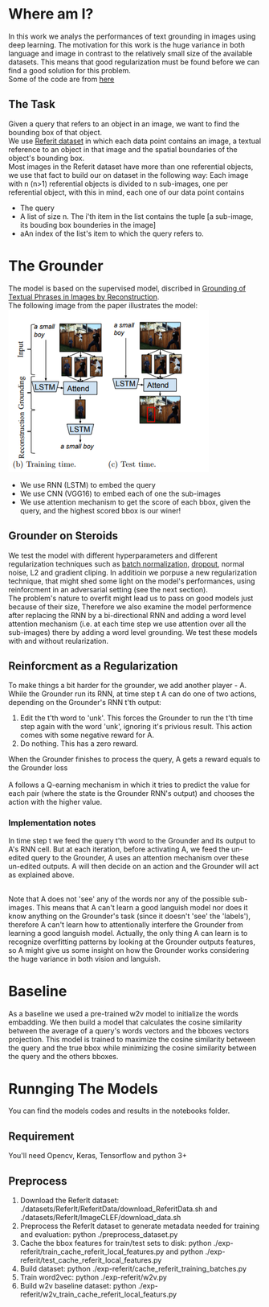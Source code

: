 # Where am I?

In this work we analys the performances of text grounding in images using deep learning. The motivation for this work is the huge variance in both language and image in contrast to the relatively small size of the available datasets. This means that good regularization must be found before we can find a good solution for this problem.<br>
Some of the code are from [here](https://github.com/andrewliao11/Natural-Language-Object-Retrieval-tensorflow)

## The Task

Given a query that refers to an object in an image, we want to find the bounding box of that object.<br>
We use [Referit dataset](http://tamaraberg.com/referitgame/) in which each data point contains an image, a textual reference to an object in that image and the spatial boundaries of the object's bounding box.<br>
Most images in the Referit dataset have more than one referential objects, we use that fact to build our on dataset in the following way: Each image with n (n>1) referential objects is divided to n sub-images, one per referential object, with this in mind, each one of our data point contains
<ul>
<li>The query</li>
<li>A list of size n. The i'th item in the list contains the tuple [a sub-image, its bouding box bounderies in the image]</li>
<li>aAn index of the list's item to which the query refers to.</li>
</ul>

# The Grounder
The model is based on the supervised model, discribed in [Grounding of Textual Phrases in Images by
Reconstruction](https://arxiv.org/pdf/1511.03745.pdf).<br> 
The following image from the paper illustrates the model:<br>
![ill](./images/base_model.png)
<ul>
<li>We use RNN (LSTM) to embed the query</li>
<li>We use CNN (VGG16) to embed each of one the sub-images</li>
<li>We use attention mechanism to get the score of each bbox, given the query, and the highest scored bbox is our winer! </li> 
</ul>

## Grounder on Steroids 

We test the model with different hyperparameters and different regularization techniques such as [batch normalization](https://arxiv.org/abs/1502.03167), [dropout](https://arxiv.org/pdf/1207.0580.pdf), normal noise, L2 and gradient cliping. In additioin we porpuse a new regularization technique, that might shed some light on the model's performances, using reinforcment in an adversarial setting (see the next section).<br>
The problem's nature to overfit might lead us to pass on good models just because of their size, Therefore we also examine the model performence after replacing the RNN by a bi-directional RNN and adding a word level attention mechanism (i.e. at each time step we use attention over all the sub-images) there by adding a word level grounding. We test these models with and without reularization.

## Reinforcment  as a Regularization

To make things a bit harder for the grounder, we add another player - A. While the Grounder run its RNN, at time step t A can do one of two actions, depending on the Grounder's RNN t'th output:
<ol> 
<li>Edit the t'th word to 'unk'. This forces the Grounder to run the t'th time step again with the word 'unk', ignoring it's privious result. This action comes with some negative reward for A.</li>
<li> Do nothing. This has a zero reward.
</ol>
When the Grounder finishes to process the query, A gets a reward equals to the Grounder loss<br><br>
A follows a Q-earning mechanism in which it tries to predict the value for each <state, action> pair (where the state is the Grounder RNN's output) and chooses the action with the higher value. 

###  Implementation notes

In time step t we feed the query t'th word to the Grounder and its output to A's RNN cell. But at each iteration, before activating A, we feed the un-edited query to the Grounder, A uses an attention mechanism over these un-edited outputs. A will then decide on an action and the Grounder will act as explained above.<br><br>

Note that A does not 'see' any of the words nor any of the possible sub-images. This means that A can't learn a good languish model nor does it know anything on the Grounder's task (since it doesn't 'see' the 'labels'), therefore A can't learn how to attentionally interfere the Grounder from learning a good languish model. Actually, the only thing A can learn is to recognize overfitting patterns by looking at the Grounder outputs features, so A might give us some insight on how the Grounder works considering the huge variance in both vision and languish.

# Baseline

As a baseline we used a pre-trained w2v model to initialize the words embadding. We then build a model that calculates the cosine similarity between the average of a query's words vectors and the bboxes vectors projection. This model is trained to maximize the cosine similarity between the query and the true bbox while minimizing the cosine similarity between the query and the others bboxes.

# Runnging The Models

You can find the models codes and results in the notebooks folder.

## Requirement

You'll need Opencv, Keras, Tensorflow and python 3+  

## Preprocess

1. Download the ReferIt dataset: ./datasets/ReferIt/ReferitData/download_ReferitData.sh and ./datasets/ReferIt/ImageCLEF/download_data.sh
2. Preprocess the ReferIt dataset to generate metadata needed for training and evaluation: python ./preprocess_dataset.py
3. Cache the bbox features for train/test sets to disk: python ./exp-referit/train_cache_referit_local_features.py and python ./exp-referit/test_cache_referit_local_features.py
4. Build dataset: python ./exp-referit/cache_referit_training_batches.py
5. Train word2vec: python ./exp-referit/w2v.py
6. Build w2v baseline dataset: python ./exp-referit/w2v_train_cache_referit_local_featurs.py
